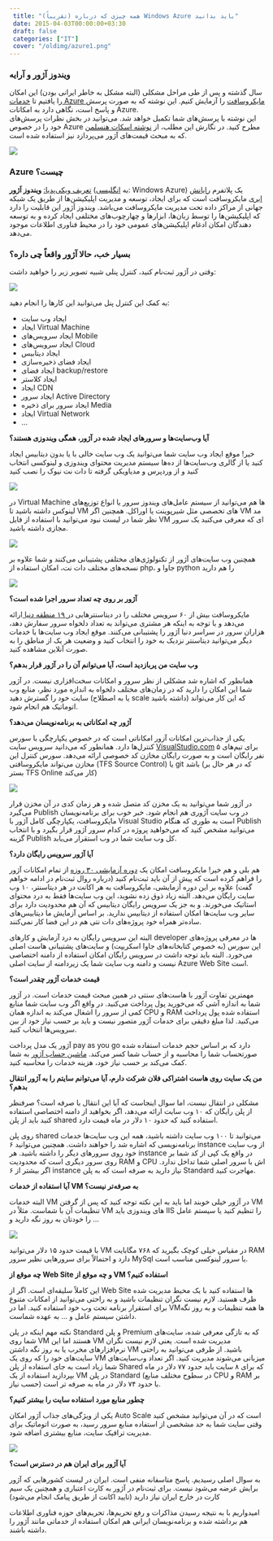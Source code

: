 ```yaml
---
 title: "(تقریباً) همه چیزی که درباره Windows Azure باید بدانید" 
 date: 2015-04-03T00:00:00+03:30
 draft: false 
 categories: ["IT"]
 cover: "/oldimg/azure1.png"
---
```







### ویندوز آژور و آرایه
 

سال گذشته و پس از طی مراحل مشکلی (البته مشکل به خاطر ایرانی بودن) این امکان را یافتیم تا [خدمات Azure مایکروسافت](http://azure.microsoft.com/) را آزمایش کنیم. این نوشته که به صورت پرسش و پاسخ است، نگاهی دارد به امکانات Azure.  
این نوشته با پرسش‌های شما تکمیل خواهد شد. می‌توانید در بخش نظرات پرسش‌های خود را در خصوص Azure مطرح کنید. در نگارش این مطلب، از [نوشته اسکات هنسلمن](http://www.hanselman.com/blog/PennyPinchingInTheCloudWhenDoAzureWebsitesMakeSense.aspx) که به مبحث قیمت‌های آژور می‌پردازد نیز استفاده شده است.


![](/oldimg/Windows_Azure_logo.png)








### Azure چیست؟






[تعریف ویکی‌پدیا:](http://fa.wikipedia.org/wiki/%D9%88%DB%8C%D9%86%D8%AF%D9%88%D8%B2_%D8%A2%DA%98%D9%88%D8%B1) **ویندوز اَژور** (به [انگلیسی](http://fa.wikipedia.org/wiki/%D8%B2%D8%A8%D8%A7%D9%86_%D8%A7%D9%86%DA%AF%D9%84%DB%8C%D8%B3%DB%8C): Windows Azure) یک پلاتفرم [رایانش ابری](http://fa.wikipedia.org/wiki/%D8%B1%D8%A7%DB%8C%D8%A7%D9%86%D8%B4_%D8%A7%D8%A8%D8%B1%DB%8C) مایکروسافت است که برای ایجاد، توسعه و مدیریت اپلیکیشن‌ها از طریق یک شبکه جهانی از مراکز داده تحت مدیریت مایکروسافت می‌باشد. ویندوز اَژور این قابلیت را دارد که اپلیکیشن‌ها را توسط زبان‌ها، ابزارها و چهارچوب‌های مختلفی ایجاد کرده و به توسعه دهندگان امکان ادغام اپلیکیشن‌های عمومی خود را در محیط فناوری اطلاعات موجود می‌دهد.






### بسیار خب، حالا آژور واقعاً چی داره؟






وقتی در آژور ثبت‌نام کنید، کنترل پنلی شبیه تصویر زیر را خواهید داشت:







![](/oldimg/azure1.png)

به کمک این کنترل پنل می‌توانید این کارها را انجام دهید:








- ایجاد وب سایت
- ایجاد Virtual Machine
- ایجاد سرویس‌های Mobile
- ایجاد سرویس‌های Cloud
- ایجاد دیتابیس
- ایجاد فضای ذخیره‌سازی
- ایجاد فضای backup/restore
- ایجاد کلاستر
- ایجاد CDN
- ایجاد سرور Active Directory
- ایجاد سرور برای ذخیره Media
- ایجاد Virtual Network
- ...










**آیا وب‌سایت‌ها و سرورهای ایجاد شده در آژور، همگی ویندوزی هستند؟**






خیر! موقع ایجاد وب سایت شما می‌توانید یک وب سایت خالی با یا بدون دیتابیس ایجاد کنید یا از گالری وب‌سایت‌ها از ده‌ها سیستم مدیریت محتوای ویندوزی و لینوکسی انتخاب کنید و از وردپرس و مدیاویکی گرفته تا دات نت نیوک را نصب کنید







![](/oldimg/B7FnSyFCUAAOQN6.png)

در Virtual Machine ها هم می‌توانید از سیستم عامل‌های ویندوز سرور یا انواع توزیع‌های لینوکس داشته باشید تا VM های تخصصی مثل شیرپوینت یا اوراکل. همچنین اگر VM مد نظر شما در لیست نبود می‌توانید با استفاده از فایل VM ای که معرفی می‌کنید یک سرور مجازی داشته باشید.









![](/oldimg/B7FlyjNCEAEkvzb.png)

همچنین وب سایت‌های آژور از تکنولوژی‌های مختلفی پشتیبانی می‌کنند و شما علاوه بر نسخه‌های مختلف دات نت، امکان استفاده از php، جاوا و python را هم دارید









![](/oldimg/B7FkvMKCMAAr67q.png)










**آژور بر روی چه تعداد سرور اجرا شده است؟**






مایکروسافت بیش از ۶۰ سرویس مختلف را در دیتاسنترهایی د[ر ۱۹ منطقه دنیا ](http://azure.microsoft.com/en-us/regions/)ارائه می‌دهد و با توجه به اینکه هر مشتری می‌تواند به تعداد دلخواه سرور سفارش دهد، هزاران سرور در سراسر دنیا آژور را پشتیبانی می‌کنند. موقع ایجاد وب سایت‌ها یا خدمات دیگر می‌توانید دیتاسنتر نزدیک به خود را انتخاب کنید و وضعیت هر یک از مناطق را به صورت آنلاین مشاهده کنید.






**وب سایت من پربازدید است، آیا می‌توانم آن را در آژور قرار بدهم؟**






همانطور که اشاره شد مشکلی از نظر سرور و امکانات سخت‌افزاری نیست. در آژور شما این امکان را دارید که در زمان‌های مختلف دلخواه به اندازه مورد نظر، منابع وب سایت خود را گسترش دهید (یا به اصطلاح scale داشته باشید) که این کار می‌تواند اتوماتیک هم انجام شود.






**آژور چه امکاناتی به برنامه‌نویسان می‌دهد؟**


یکی از جذاب‌ترین امکانات آزور امکاناتی است که در خصوص یکپارچگی با سورس کنترل‌ها دارد. همانطور که می‌دانید سرویس سایت [VisualStudio.com](https://www.visualstudio.com/) برای تیم‌های ۵ نفر رایگان است و به صورت رایگان مخازن کد خصوصی ارائه می‌دهد. سورس کنترل این مخازن می‌تواند مایکروسافتی (TFS Source Control) یا git‌ باشد (که در هر حال بر بستر TFS Online کار می‌کند)







![](/oldimg/B7FqcWJCUAAKd6u.png)



در آژور شما می‌توانید به یک مخزن کد متصل شده و هر زمان کدی در آن مخزن قرار می‌گیرد Publish در وب سایت آژوری هم انجام شود. خبر خوب برای برنامه‌نویسان مایکروسافت، یکپارچگی کامل آژور با Visual Studio است به طوری که هنگام Publish‌ می‌توانید مشخص کنید که می‌خواهید پروژه در کدام سرور آژور قرار بگیرد و با انتخاب گزینه Publish کل وب سایت شما در وب استقرار می‌یابد.






**آیا آژور سرویس رایگان دارد؟**


هم بلی و هم خیر! مایکروسافت امکان یک [دوره آزمایشی ۳۰ روزه](http://azure.microsoft.com/en-us/pricing/free-trial/) از تمام امکانات آژور را فراهم کرده است که پیش از آن باید ثبت‌نام کنید (درباره روال ثبت‌نام در ادامه خواهم گفت) علاوه بر این دوره آزمایشی، مایکروسافت به هر اکانت در هر دیتاسنتر، ۱۰ وب سایت رایگان می‌دهد. البته زیاد ذوق زده نشوید، این وب سایت‌ها فقط به درد محتوای استاتیک می‌خورند. و به جز یک سرویس رایگان دیتابیس که آن هم محدودیت دارد برای سایر وب سایت‌ها امکان استفاده از دیتابیس ندارید. بر اساس آزمایش ما دیتابیس‌های ساده‌تر همراه خود پروژه‌های دات نتی هم در این فضا کار نمی‌کنند.



البته این سرویس رایگان به درد آزمایش و کارهای developer ها در معرفی پروژه‌های اپن سورس (به خصوص کتابخانه‌های جاوا اسکریپت) و سایت‌های پشتیبانی هاست‌ اصلی می‌خورد. البته باید توجه داشت در سرویس رایگان امکان استفاده از دامنه اختصاصی نیست و دامنه وب سایت شما یک زیردامنه از سایت اصلی Azure Web Site است.






**قیمت خدمات آژور چقدر است؟**






مهمترین تفاوت آژور با هاست‌های سنتی در همین مبحث قیمت خدمات است. در آژور شما به اندازه‌ آشی که می‌خورید پول پرداخت می‌کنید. در واقع اگر وب سایت شما منابع کمی از سرور را اشغال می‌کند به اندازه همان CPU‌ و RAM استفاده شده پول پرداخت می‌کنید. لذا مبلغ دقیقی برای خدمات آژور متصور نیست و باید بر حسب نیاز خود از بین سرویس‌ها انتخاب کنید.



آژور یک مدل پرداخت pay as you go دارد که بر اساس حجم خدمات استفاده شده صورتحساب شما را محاسبه و از حساب شما کسر می‌کند. [ماشین حساب آژور](http://azure.microsoft.com/en-us/pricing/calculator/) به شما کمک می‌کند بر حسب نیاز خود، هزینه خدمات را محاسبه کنید.






**من یک سایت روی هاست اشتراکی فلان شرکت دارم، آیا می‌توانم سایتم را به آژور انتقال بدهم؟**






مشکلی در انتقال نیست، اما سوال اینجاست که آیا این انتقال با صرفه است؟ صرفنظر از پلن رایگان که ۱۰ وب سایت ارائه می‌دهد، اگر بخواهید از دامنه اختصاصی استفاده کنید باید از پلن shared استفاده کنید که حدود ۱۰ دلار در ماه قیمت دارد.



روی پلن shared می‌توانید تا ۱۰۰ وب سایت داشته باشید، همه این وب سایت‌ها خدمات برنامه‌نویسی که اشاره شد را خواهند داشت. همچنین می‌توانید ۶ instance از وب سایت خود روی سرورهای دیگر را داشته باشید. هر instance در واقع یک کپی از کد شما بر روی سرور دیگری است که محدودیت RAM و CPU اش با سرور اصلی شما تداخل ندارد. اگر بیشتر از ۶ instance نیاز دارید به صرفه است که به پلن Standard مهاجرت کنید.






**آیا استفاده از خدمات VM به صرفه‌تر نیست؟**






البته خدمات VM در آژور خیلی خوبند اما باید به این نکته توجه کنید که پس از گرفتن VM تنظیمات آن با شماست. مثلاً در VM های ویندوزی باید IIS را تنظیم کنید یا سیستم عامل را خودتان به روز نگه دارید و ...







![](/oldimg/azure2.png)







با قیمت حدود ۱۵ دلار می‌توانید VM در مقیاس خیلی کوچک بگیرید که ۷۶۸ مگابایت RAM دارد و احتمالاً برای سرورهایی نظیر سرور MySql‌ یا سرور لینوکسی مناسب است.



**چه موقع از Web Site و چه موقع از VM استفاده کنیم؟**



این کاملاً سلیقه‌ای است. اگر از Web Site ها استفاده کنید با یک محیط مدیریت شده طرف هستید. لازم نیست نگران تنظیمات باشید و به راحتی می‌توانید از امکانات متنوع برای استقرار برنامه تحت وب خود استفاده کنید. اما در VM‌ها همه تنظیمات و به روز نگه داشتن سیستم عامل و ... به عهده شماست.



نکته مهم اینکه در پلن Standard و پلن‌ Premium که به تازگی معرفی شده، سایت‌های شما روی VM هستند اما این VM مدیریت شده است. یعنی لازم نیست نگران نرم‌افزارهای مخرب یا به روز نگه داشتن VM باشید. از طرفی می‌توانید به راحتی سایت‌های خود را که روی یک VM‌ میزبانی می‌شوند مدیریت کنید. اگر تعداد وب‌سایت‌های شما زیاد است به جای استفاده از پلن Shared که برای ۸ سایت باید حدود ۷۷ دلار در ماه بپردازید استفاده از یک VM در پلن Standard (در سطوح مختلف منابع CPU و RAM بر حسب نیاز) با حدود ۷۴ دلار در ماه به صرفه تر است.



**چطور منابع مورد استفاده سایت را بیشتر کنیم؟**



یکی از ویژگی‌های جذاب آژور امکان Auto Scale است که در آن می‌توانید مشخص کنید وقتی سایت شما به حد مشخصی از استفاده منابع سرور رسید، به صورت اتوماتیک برای مدیریت ترافیک سایت، منابع بیشتری اضافه شود.







![](/oldimg/azure3.png)


**آیا آژور برای ایران هم در دسترس است؟**


به سوال اصلی رسیدیم. پاسخ متاسفانه منفی است. ایران در لیست کشورهایی که آژور برایش عرضه می‌شود نیست. برای ثبت‌نام در آژور به کارت اعتباری و همچنین یک سیم کارت در خارج ایران نیاز دارید (تایید اکانت از طریق پیامک انجام می‌شود)



امیدواریم با به نتیجه رسیدن مذاکرات و رفع تحریم‌ها، تحریم‌های حوزه فناوری اطلاعات هم برداشته شده و برنامه‌نویسان ایرانی هم امکان استفاده از خدماتی مانند آژور را داشته باشند.





